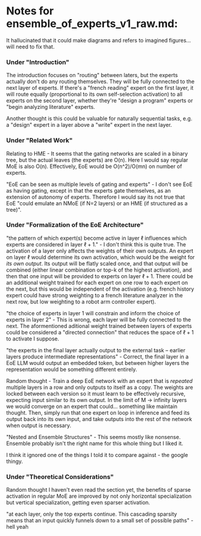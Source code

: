 # Notes for ensemble_of_experts_v1_raw.md:

It hallucinated that it could make diagrams and refers to imagined figures... will need to fix that.

### Under "Introduction"
The introduction focuses on "routing" between laters, but the experts actually don't do any routing themselves. They will be fully connected to the next layer of experts. If there's a "french reading" expert on the first layer, it will route equally (proportional to its own self-selection activation) to all experts on the second layer, whether they're "design a program" experts or "begin analyzing literature" experts.

Another thought is this could be valuable for naturally sequential tasks, e.g. a "design" expert in a layer above a "write" expert in the next layer.

### Under "Related Work"

Relating to HME - It seems that the gating networks are scaled in a binary tree, but the actual leaves (the experts) are O(n). Here I would say regular MoE is also O(n). Effectively, EoE would be O(n^2)/O(mn) on number of experts.

"EoE can be seen as multiple levels of gating and experts" - I don't see EoE as having gating, except in that the experts gate themselves, as an extension of autonomy of experts. Therefore I would say its not true that EoE "could emulate an NMoE (if N=2 layers) or an HME (if structured as a tree)".

### Under "Formalization of the EoE Architecture"

"the pattern of which expert(s) become active in layer $\ell$ influences which experts are considered in layer $\ell+1$." - I don't think this is quite true. The activation of a layer only affects the weights of their own outputs. An expert on layer $\ell$ would determine its own activation, which would be the weight for *its own output*. Its output will be flatly scaled once, and that output will be combined (either linear combination or top-k of the highest activation), and then that one input will be provided to experts on layer $\ell+1$. There could be an additional weight trained for each expert on one row to each expert on the next, but this would be independent of the activation (e.g. french history expert could have strong weighting to a french literature analyzer in the next row, but low weighting to a robot arm controller expert).

"the choice of experts in layer 1 will constrain and inform the choice of experts in layer 2" - This is wrong, each layer will be fully connected to the next. The aformentioned aditional weight trained between layers of experts could be considered a "directed connection" that reduces the space of $\ell+1$ to activate I suppose.

"the experts in the final layer actually output to the external task – earlier layers produce intermediate representations" - Correct, the final layer in a EoE LLM would output an embedded token, but between higher layers the representation would be something different entirely.

Random thought - Train a deep EoE network with an expert that is *repeated* multiple layers in a row and only outputs to itself as a copy. The weights are locked between each version so it must learn to be effectively recursive, expecting input similar to its own output. In the limit of M -> infinity layers we would converge on an expert that could... something like maintain thought. Then, simply run that one expert on loop in inference and feed its output back into its own input, and take outputs into the rest of the network when output is necessary.

"Nested and Ensemble Structures" - This seems mostly like nonsense. Ensemble probably isn't the right name for this whole thing but I liked it.

I think it ignored one of the things I told it to compare against - the google thingy.

### Under "Theoretical Considerations"

Random thought I haven't even read the section yet, the benefits of sparse activation in regular MoE are improved by not only horizontal specialization but vertical specialization, getting even sparser activation.

"at each layer, only the top experts continue. This cascading sparsity means that an input quickly funnels down to a small set of possible paths" - hell yeah
